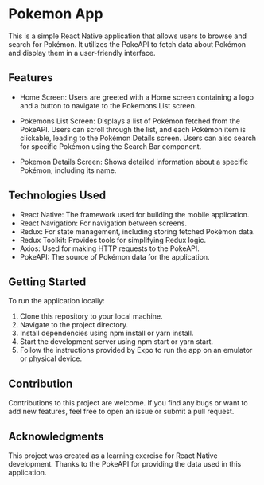 # Pokemon App

This is a simple React Native application that allows users to browse and search for Pokémon. It utilizes the PokeAPI to fetch data about Pokémon and display them in a user-friendly interface.

## Features

- Home Screen: Users are greeted with a Home screen containing a logo and a button to navigate to the Pokemons List screen.

- Pokemons List Screen: Displays a list of Pokémon fetched from the PokeAPI. Users can scroll through the list, and each Pokémon item is clickable, leading to the Pokémon Details screen. Users can also search for specific Pokémon using the Search Bar component.

- Pokemon Details Screen: Shows detailed information about a specific Pokémon, including its name.

## Technologies Used

- React Native: The framework used for building the mobile application.
- React Navigation: For navigation between screens.
- Redux: For state management, including storing fetched Pokémon data.
- Redux Toolkit: Provides tools for simplifying Redux logic.
- Axios: Used for making HTTP requests to the PokeAPI.
- PokeAPI: The source of Pokémon data for the application.

## Getting Started

To run the application locally:

1. Clone this repository to your local machine.
2. Navigate to the project directory.
3. Install dependencies using npm install or yarn install.
4. Start the development server using npm start or yarn start.
5. Follow the instructions provided by Expo to run the app on an emulator or physical device.

## Contribution

Contributions to this project are welcome. If you find any bugs or want to add new features, feel free to open an issue or submit a pull request.

## Acknowledgments

This project was created as a learning exercise for React Native development.
Thanks to the PokeAPI for providing the data used in this application.
